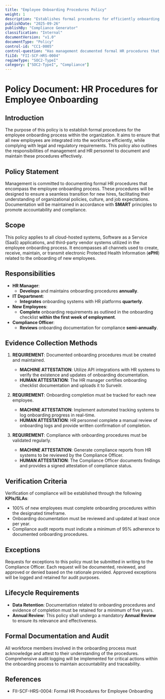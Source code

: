 ```yaml
---
title: "Employee Onboarding Procedures Policy"
weight: 1
description: "Establishes formal procedures for efficiently onboarding new employees while ensuring compliance with legal requirements."
publishDate: "2025-09-26"
publishBy: "Compliance Generator"
classification: "Internal"
documentVersion: "v1.0"
documentType: "Policy"
control-id: "CC1-0005"
control-question: "Has management documented formal HR procedures that include the employee on-boarding process?"
fiiId: "FII-SCF-HRS-0004"
regimeType: "SOC2-TypeI"
category: ["SOC2-TypeI", "Compliance"]
---
```


# Policy Document: HR Procedures for Employee Onboarding

## Introduction
The purpose of this policy is to establish formal procedures for the employee onboarding process within the organization. It aims to ensure that all new employees are integrated into the workforce efficiently, while complying with legal and regulatory requirements. This policy also outlines the responsibilities of management and HR personnel to document and maintain these procedures effectively.

## Policy Statement
Management is committed to documenting formal HR procedures that encompass the employee onboarding process. These procedures will be designed to ensure a seamless transition for new hires, facilitating their understanding of organizational policies, culture, and job expectations. Documentation will be maintained in accordance with **SMART** principles to promote accountability and compliance.

## Scope
This policy applies to all cloud-hosted systems, Software as a Service (SaaS) applications, and third-party vendor systems utilized in the employee onboarding process. It encompasses all channels used to create, receive, maintain, or transmit electronic Protected Health Information (**ePHI**) related to the onboarding of new employees.

## Responsibilities
- **HR Manager**: 
  - **Develops** and maintains onboarding procedures **annually**.
- **IT Department**: 
  - **Integrates** onboarding systems with HR platforms **quarterly**.
- **New Employees**: 
  - **Complete** onboarding requirements as outlined in the onboarding checklist **within the first week of employment**.
- **Compliance Officer**: 
  - **Reviews** onboarding documentation for compliance **semi-annually**.

## Evidence Collection Methods

1. **REQUIREMENT**: Documented onboarding procedures must be created and maintained.
   - **MACHINE ATTESTATION**: Utilize API integrations with HR systems to verify the existence and updates of onboarding documentation.
   - **HUMAN ATTESTATION**: The HR manager certifies onboarding checklist documentation and uploads it to Surveilr.

2. **REQUIREMENT**: Onboarding completion must be tracked for each new employee.
   - **MACHINE ATTESTATION**: Implement automated tracking systems to log onboarding progress in real-time.
   - **HUMAN ATTESTATION**: HR personnel complete a manual review of onboarding logs and provide written confirmation of completion.

3. **REQUIREMENT**: Compliance with onboarding procedures must be validated regularly.
   - **MACHINE ATTESTATION**: Generate compliance reports from HR systems to be reviewed by the Compliance Officer.
   - **HUMAN ATTESTATION**: The Compliance Officer documents findings and provides a signed attestation of compliance status.

## Verification Criteria
Verification of compliance will be established through the following **KPIs/SLAs**:
- 100% of new employees must complete onboarding procedures within the designated timeframe.
- Onboarding documentation must be reviewed and updated at least once per year.
- Compliance audit reports must indicate a minimum of 95% adherence to documented onboarding procedures.

## Exceptions
Requests for exceptions to this policy must be submitted in writing to the Compliance Officer. Each request will be documented, reviewed, and approved or denied based on the rationale provided. Approved exceptions will be logged and retained for audit purposes.

## Lifecycle Requirements
- **Data Retention**: Documentation related to onboarding procedures and evidence of completion must be retained for a minimum of five years.
- **Annual Review**: This policy shall undergo a mandatory **Annual Review** to ensure its relevance and effectiveness.

## Formal Documentation and Audit
All workforce members involved in the onboarding process must acknowledge and attest to their understanding of the procedures. Comprehensive audit logging will be implemented for critical actions within the onboarding process to maintain accountability and traceability.

## References
- FII-SCF-HRS-0004: Formal HR Procedures for Employee Onboarding